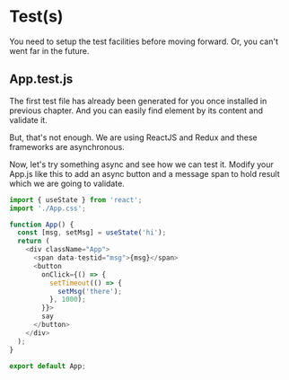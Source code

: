 # Test(s)
You need to setup the test facilities before moving forward.
Or, you can't went far in the future.
## App.test.js
The first test file has already been generated for you once installed in previous chapter.
And you can easily find element by its content and validate it.

But, that's not enough. We are using ReactJS and Redux and these frameworks are asynchronous.

Now, let's try something async and see how we can test it.
Modify your App.js like this to add an async button and a message span to hold result which we are going to validate.
```typescript
import { useState } from 'react';
import './App.css';

function App() {
  const [msg, setMsg] = useState('hi');
  return (
    <div className="App">
      <span data-testid="msg">{msg}</span>
      <button
        onClick={() => {
          setTimeout(() => {
            setMsg('there');
          }, 1000);
        }}>
        say
      </button>
    </div>
  );
}

export default App;
```
